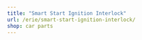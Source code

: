 ```yaml
---
title: "Smart Start Ignition Interlock"
url: /erie/smart-start-ignition-interlock/
shop: car parts
---
```

